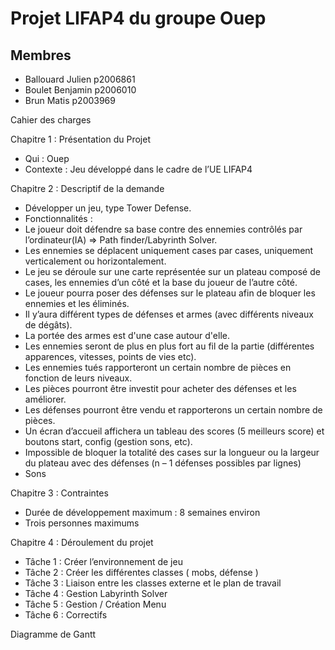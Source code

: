 # Projet LIFAP4 du groupe Ouep
## Membres
 - Ballouard Julien p2006861
 - Boulet Benjamin p2006010
 - Brun Matis p2003969


Cahier des charges 

Chapitre 1 : Présentation du Projet
-	Qui : Ouep
-	Contexte : Jeu développé dans le cadre de l’UE LIFAP4

Chapitre 2 : Descriptif de la demande 
-	Développer un jeu, type Tower Defense. 
-	Fonctionnalités :
- Le joueur doit défendre sa base contre des ennemies contrôlés par l’ordinateur(IA) => Path finder/Labyrinth Solver.
- Les ennemies se déplacent uniquement cases par cases, uniquement verticalement ou horizontalement.  
- Le jeu se déroule sur une carte représentée sur un plateau composé de cases, les ennemies d’un côté et la base du joueur de l’autre côté.
- Le joueur pourra poser des défenses sur le plateau afin de bloquer les ennemies et les éliminés.
- Il y’aura différent types de défenses et armes (avec différents niveaux de dégâts).
- La portée des armes est d'une case autour d'elle. 
- Les ennemies seront de plus en plus fort au fil de la partie (différentes apparences, vitesses, points de vies etc). 
- Les ennemies tués rapporteront un certain nombre de pièces en fonction de leurs niveaux.
- Les pièces pourront être investit pour acheter des défenses et les améliorer.
- Les défenses pourront être vendu et rapporterons un certain nombre de pièces.
- Un écran d’accueil affichera un tableau des scores (5 meilleurs score) et boutons start, config (gestion sons, etc).
- Impossible de bloquer la totalité des cases sur la longueur ou la largeur du plateau avec des défenses (n – 1 défenses possibles par lignes)
-  Sons 

Chapitre 3 : Contraintes
-	Durée de développement maximum : 8 semaines environ
-	Trois personnes maximums

Chapitre 4 : Déroulement du projet 
-	Tâche 1 : Créer l’environnement de jeu 
-	Tâche 2 : Créer les différentes classes ( mobs, défense ) 
-	Tâche 3 : Liaison entre les classes externe et le plan de travail
-	Tâche 4 : Gestion Labyrinth  Solver
-	Tâche 5 : Gestion / Création Menu
-	Tâche 6 : Correctifs 

Diagramme de Gantt




